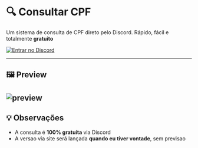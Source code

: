 # 🔍 Consultar CPF

Um sistema de consulta de CPF direto pelo Discord. Rápido, fácil e totalmente **gratuito**

[![Entrar no Discord](https://img.shields.io/badge/Entrar%20no%20Discord-5865F2?style=for-the-badge&logo=discord&logoColor=white)](https://discord.gg/3xYsYXZR2y)

---

## 🖼️ Preview

![preview](https://i.imgur.com/oyuZmF7.png)
---

## 💡 Observações

- A consulta é **100% gratuita** via Discord
- A versao via site será lançada **quando eu tiver vontade**, sem previsao
